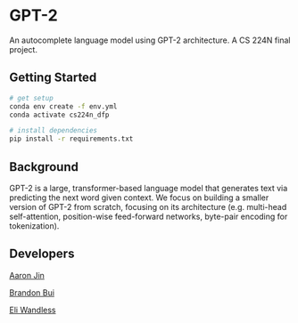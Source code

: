 # GPT-2

An autocomplete language model using GPT-2 architecture. A CS 224N final project.

## Getting Started

```bash
# get setup
conda env create -f env.yml
conda activate cs224n_dfp

# install dependencies
pip install -r requirements.txt
```

## Background

GPT-2 is a large, transformer-based language model that generates text via predicting the next word given context. We focus on building a smaller version of GPT-2 from scratch, focusing on its architecture (e.g. multi-head self-attention, position-wise feed-forward networks, byte-pair encoding for tokenization).

## Developers

[Aaron Jin](https://github.com/aaronkjin)

[Brandon Bui](https://github.com/brandonbui5)

[Eli Wandless](https://github.com/)
